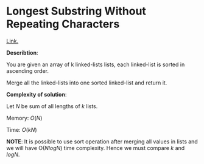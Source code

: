 # Longest Substring Without Repeating Characters
[Link.](https://leetcode.com/problems/merge-k-sorted-lists/description/)

**Describtion**:

You are given an array of k linked-lists lists, each linked-list is sorted in ascending order.

Merge all the linked-lists into one sorted linked-list and return it.

**Complexity of solution**:

Let *N* be sum of all lengths of *k* lists.

Memory: *O*(*N*)

Time: *O*(*kN*)

**NOTE**: It is possible to use sort operation after merging all values in lists and we will have O(*NlogN*) time complexity. Hence we must compare *k* and *logN*.